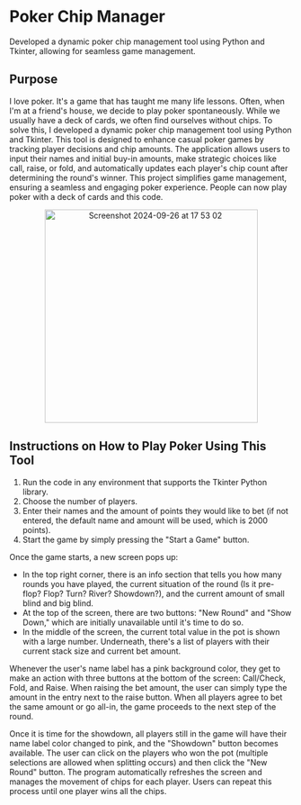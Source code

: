 # Poker Chip Manager

Developed a dynamic poker chip management tool using Python and Tkinter, allowing for seamless game management.

## Purpose

I love poker. It's a game that has taught me many life lessons. Often, when I'm at a friend's house, we decide to play poker spontaneously. While we usually have a deck of cards, we often find ourselves without chips. To solve this, I developed a dynamic poker chip management tool using Python and Tkinter. This tool is designed to enhance casual poker games by tracking player decisions and chip amounts. The application allows users to input their names and initial buy-in amounts, make strategic choices like call, raise, or fold, and automatically updates each player's chip count after determining the round's winner. This project simplifies game management, ensuring a seamless and engaging poker experience. People can now play poker with a deck of cards and this code.

<p align="center">
<img width="379" alt="Screenshot 2024-09-26 at 17 53 02" src="https://github.com/user-attachments/assets/7d28c703-2142-4216-a935-ccb3db08478a">
</p>

## Instructions on How to Play Poker Using This Tool

1. Run the code in any environment that supports the Tkinter Python library.
2. Choose the number of players.
3. Enter their names and the amount of points they would like to bet (if not entered, the default name and amount will be used, which is 2000 points).
4. Start the game by simply pressing the "Start a Game" button.

Once the game starts, a new screen pops up:

- In the top right corner, there is an info section that tells you how many rounds you have played, the current situation of the round (Is it pre-flop? Flop? Turn? River? Showdown?), and the current amount of small blind and big blind.
- At the top of the screen, there are two buttons: "New Round" and "Show Down," which are initially unavailable until it's time to do so.
- In the middle of the screen, the current total value in the pot is shown with a large number. Underneath, there's a list of players with their current stack size and current bet amount.

Whenever the user's name label has a pink background color, they get to make an action with three buttons at the bottom of the screen: Call/Check, Fold, and Raise. When raising the bet amount, the user can simply type the amount in the entry next to the raise button. When all players agree to bet the same amount or go all-in, the game proceeds to the next step of the round.

Once it is time for the showdown, all players still in the game will have their name label color changed to pink, and the "Showdown" button becomes available. The user can click on the players who won the pot (multiple selections are allowed when splitting occurs) and then click the "New Round" button. The program automatically refreshes the screen and manages the movement of chips for each player. Users can repeat this process until one player wins all the chips.
